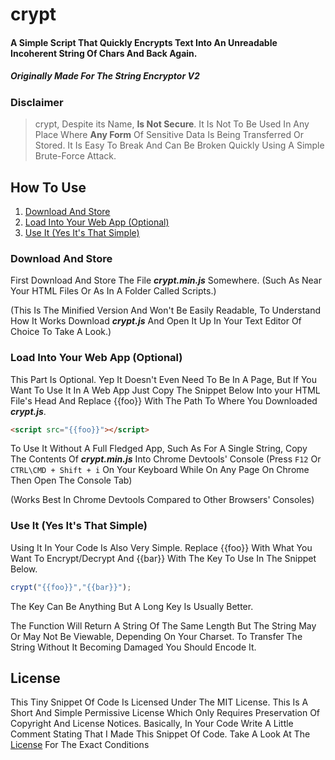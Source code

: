 # crypt
#### A Simple Script That Quickly Encrypts Text Into An Unreadable Incoherent String Of Chars And Back Again.
##### Originally Made For The String Encryptor V2
### Disclaimer

> crypt, Despite its Name, __Is Not Secure__. It Is Not To Be Used In Any Place Where __Any Form__ Of Sensitive Data Is Being Transferred Or Stored. It Is Easy To Break And Can Be Broken Quickly Using A Simple Brute-Force Attack.

## How To Use
1. [Download And Store](#download-and-store)
2. [Load Into Your Web App (Optional)](#load-into-your-web-app-optional)
3. [Use It (Yes It's That Simple)](#use-it-yes-its-that-simple)

### Download And Store
First Download And Store The File ___crypt.min.js___ Somewhere. (Such As Near Your HTML Files Or As In A Folder Called Scripts.) 

(This Is The Minified Version And Won't Be Easily Readable, To Understand How It Works Download ___crypt.js___ And Open It Up In Your Text Editor Of Choice To Take A Look.)

### Load Into Your Web App (Optional)
This Part Is Optional. Yep It Doesn't Even Need To Be In A Page, But If You Want To Use It In A Web App Just Copy The Snippet Below Into your HTML File's Head And Replace {{foo}} With The Path To Where You Downloaded ___crypt.js___.

```HTML
<script src="{{foo}}"></script>
```

To Use It Without A Full Fledged App, Such As For A Single String, Copy The Contents Of ___crypt.min.js___ Into Chrome Devtools' Console (Press ```F12``` Or ```CTRL\CMD + Shift + i``` On Your Keyboard While On Any Page On Chrome Then Open The Console Tab)

(Works Best In Chrome Devtools Compared to Other Browsers' Consoles)

### Use It (Yes It's That Simple)
Using It In Your Code Is Also Very Simple. Replace {{foo}} With What You Want To Encrypt/Decrypt And {{bar}} With The Key To Use In The Snippet Below.

```JavaScript
crypt("{{foo}}","{{bar}}");
```

The Key Can Be Anything But A Long Key Is Usually Better.

The Function Will Return A String Of The Same Length But The String May Or May Not Be Viewable, Depending On Your Charset. To Transfer The String Without It Becoming Damaged You Should Encode It.
## License
This Tiny Snippet Of Code Is Licensed Under The MIT License. This Is A Short And Simple Permissive License Which Only Requires Preservation Of Copyright And License Notices. 
Basically, In Your Code Write A Little Comment Stating That I Made This Snippet Of Code.
Take A Look At The [License](LICENSE) For The Exact Conditions
